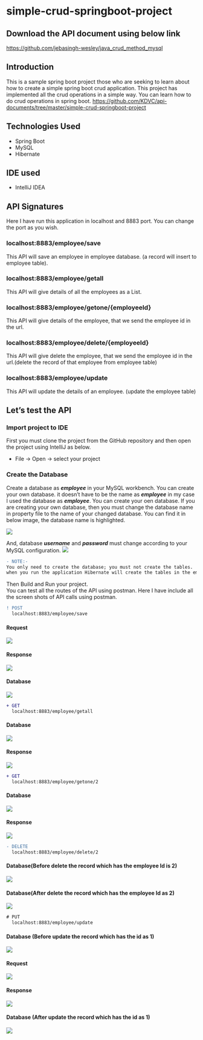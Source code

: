 # simple-crud-springboot-project
##  Download the API document  using below link

https://github.com/jebasingh-wesley/java_crud_method_mysql

##  Introduction 
This is a sample spring boot project those who are seeking to learn about how to create a simple spring boot crud application. 
This project has implemented all the crud operations in a simple way. You can learn how to do crud operations in spring boot. 
https://github.com/KDVC/api-documents/tree/master/simple-crud-springboot-project

##  Technologies Used 
*  Spring Boot 
*  MySQL 
*  Hibernate

##  IDE used
*  IntelliJ IDEA

##  API Signatures
Here I have run this application in localhost and 8883 port. You can change the port as you wish. 

### localhost:8883/employee/save
This API will save an employee in employee database. (a record will insert to employee table). 

### localhost:8883/employee/getall
This API will give details of all the employees as a List. 

### localhost:8883/employee/getone/{employeeId}
This API will give details of the employee, that we send the employee id in the url. 

### localhost:8883/employee/delete/{employeeId}
This API will give delete the employee, that we send the employee id in the url.(delete the record of that employee from employee table) 

### localhost:8883/employee/update
This API will update the details of an employee. (update the employee table) 

##  Let’s test the API 

###  Import project to IDE 
First you must clone the project from the GitHub repository and then open the project using IntelliJ as below. 
*  File -> Open -> select your project 
###  Create the Database 
Create a database as _**employee**_ in your MySQL workbench. You can create your own database. it doesn’t have to be the name as _**employee**_ in my case I used the database as _**employee**_. You can create your oen database.  If you are creating your own database, then you must change the database name in property file to the name of your changed database. You can find it in below image, the database name is highlighted.

![](https://github.com/KDVC/images/blob/master/Capture4.PNG)

And, database _**username**_ and _**password**_ must change according to your MySQL configuration.
![](https://github.com/KDVC/images/blob/master/Capture5.PNG)

```diff
- NOTE:- 
You only need to create the database; you must not create the tables. 
when you run the application Hibernate will create the tables in the employee database for you.
```
Then Build and Run your project.    
You can test all the routes of the API using postman. Here I have include all the screen shots of API calls using postman.    

```diff
! POST 
  localhost:8883/employee/save
```
#### Request
![](https://github.com/KDVC/images/blob/master/Capture6.PNG)

#### Response
![](https://github.com/KDVC/images/blob/master/Capture7.PNG)

#### Database
![](https://github.com/KDVC/images/blob/master/Capture8.PNG)

```diff
+ GET  
  localhost:8883/employee/getall
```
#### Database
![](https://github.com/KDVC/images/blob/master/Capture9.PNG)

#### Response
![](https://github.com/KDVC/images/blob/master/10.PNG)

```diff
+ GET  
  localhost:8883/employee/getone/2
```
#### Database
![](https://github.com/KDVC/images/blob/master/Capture9.PNG)

#### Response
![](https://github.com/KDVC/images/blob/master/11.PNG)

```diff
- DELETE  
  localhost:8883/employee/delete/2
```
#### Database(Before delete the record which has the employee Id is 2) 
![](https://github.com/KDVC/images/blob/master/Capture9.PNG)

#### Database(After delete the record which has the employee Id as 2) 
![](https://github.com/KDVC/images/blob/master/12.PNG)

```diff
# PUT  
  localhost:8883/employee/update
```
#### Database (Before update the record which has the id as 1)
![](https://github.com/KDVC/images/blob/master/12.PNG)

#### Request
![](https://github.com/KDVC/images/blob/master/13.PNG)

#### Response
![](https://github.com/KDVC/images/blob/master/14.PNG)

#### Database (After update the record which has the id as 1)
![](https://github.com/KDVC/images/blob/master/15.PNG)
